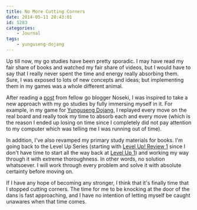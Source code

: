 ```yaml
---
title: No More Cutting Corners
date: 2014-05-11 20:43:01
id: 5283
categories:
	- Journal
tags:
	- yunguseng-dojang
---
```


Up till now, my go studies have been pretty sporadic. I may have read my fair share of books and watched my fair share of videos, but I would have to say that I really never spent the time and energy really absorbing them. Sure, I was exposed to lots of new concepts and ideas; but implementing them in my games was a whole different animal.

After reading a [post](http://noseki.com/2014/05/08/what-was-nonsense-becomes-possible/ "What Was Nonsense Becomes Possible - Noseki") from fellow go blogger Noseki, I was inspired to take a new approach with my go studies by fully immersing myself in it. For example, in my game for [Yunguseng Dojang](http://www.yunguseng.com "Yunguseng Dojang"), I replayed every move on the real board and really took my time to absorb each and every move (which is the reason I ended up losing on time since I completely did not pay attention to my computer which was telling me I was running out of time).

In addition, I've also revamped my primary study materials for books. I'm going back to the Level Up Series (starting with [Level Up! Review 1](http://www.bengozen.com/book-review-level-up-review-1/ "Book Review: Level Up Review 1") since I don't have time to start all the way back at [Level Up 1](http://www.bengozen.com/book-review-level-up-1/ "Book Review: Level Up 1")) and working my way through it with extreme thoroughness. In other words, no solution whatsoever. I will work through every problem and solve it with absolute certainty before moving on.

If I have any hope of becoming any stronger, I think that it's finally time that I stopped cutting corners. The time for me to be knocking at the door of the dans is fast approaching, and I have no intention of letting myself be caught unawares when that time comes.